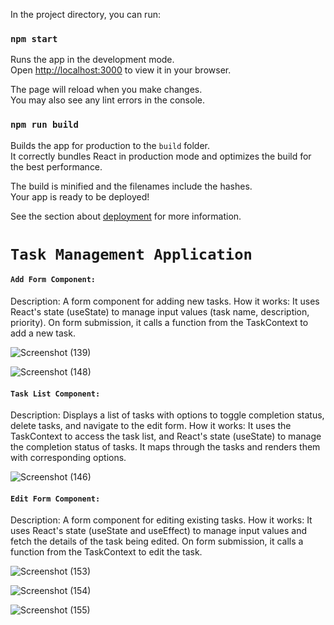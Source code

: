 In the project directory, you can run:

### `npm start`

Runs the app in the development mode.\
Open [http://localhost:3000](http://localhost:3000) to view it in your browser.

The page will reload when you make changes.\
You may also see any lint errors in the console.

### `npm run build`

Builds the app for production to the `build` folder.\
It correctly bundles React in production mode and optimizes the build for the best performance.

The build is minified and the filenames include the hashes.\
Your app is ready to be deployed!

See the section about [deployment](https://facebook.github.io/create-react-app/docs/deployment) for more information.

# `Task Management Application`

#### `Add Form Component:`
Description: A form component for adding new tasks.
How it works: It uses React's state (useState) to manage input values (task name, description, priority). On form submission, it calls a function from the TaskContext to add a new task.

![Screenshot (139)](https://github.com/arpitasawant/Task-Management-Application/assets/97539573/842b5252-ce56-4b91-bc5f-6b1fe249ced7)



![Screenshot (148)](https://github.com/arpitasawant/Task-Management-Application/assets/97539573/3bfd2daa-60f7-4706-a252-15857878ab45)

#### `Task List Component:`

Description: Displays a list of tasks with options to toggle completion status, delete tasks, and navigate to the edit form.
How it works: It uses the TaskContext to access the task list, and React's state (useState) to manage the completion status of tasks. It maps through the tasks and renders them with corresponding options.

![Screenshot (146)](https://github.com/arpitasawant/Task-Management-Application/assets/97539573/c5ee8cdb-c063-4ec0-8f34-61fac2c0ca06)

#### `Edit Form Component:`

Description: A form component for editing existing tasks.
How it works: It uses React's state (useState and useEffect) to manage input values and fetch the details of the task being edited. On form submission, it calls a function from the TaskContext to edit the task.


![Screenshot (153)](https://github.com/arpitasawant/Task-Management-Application/assets/97539573/55ee38a2-fb44-40a9-b5c0-0e97f22e0074)

![Screenshot (154)](https://github.com/arpitasawant/Task-Management-Application/assets/97539573/2a38152c-7d84-42ed-a903-266534a9b8bb)

![Screenshot (155)](https://github.com/arpitasawant/Task-Management-Application/assets/97539573/32ad6c19-b9fa-4f96-810a-63dc59bd8fc1)

